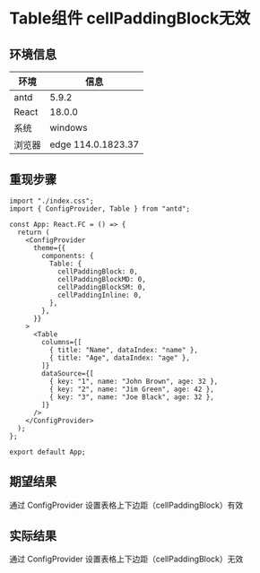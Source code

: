 # Table组件 cellPaddingBlock无效

## 环境信息

| 环境   | 信息               |
| ------ | ------------------ |
| antd   | 5.9.2              |
| React  | 18.0.0             |
| 系统   | windows            |
| 浏览器 | edge 114.0.1823.37 |

## 重现步骤

```tsx
import "./index.css";
import { ConfigProvider, Table } from "antd";

const App: React.FC = () => {
  return (
    <ConfigProvider
      theme={{
        components: {
          Table: {
            cellPaddingBlock: 0,
            cellPaddingBlockMD: 0,
            cellPaddingBlockSM: 0,
            cellPaddingInline: 0,
          },
        },
      }}
    >
      <Table
        columns={[
          { title: "Name", dataIndex: "name" },
          { title: "Age", dataIndex: "age" },
        ]}
        dataSource={[
          { key: "1", name: "John Brown", age: 32 },
          { key: "2", name: "Jim Green", age: 42 },
          { key: "3", name: "Joe Black", age: 32 },
        ]}
      />
    </ConfigProvider>
  );
};

export default App;
```

## 期望结果

通过 ConfigProvider 设置表格上下边距（cellPaddingBlock）有效

## 实际结果

通过 ConfigProvider 设置表格上下边距（cellPaddingBlock）无效
